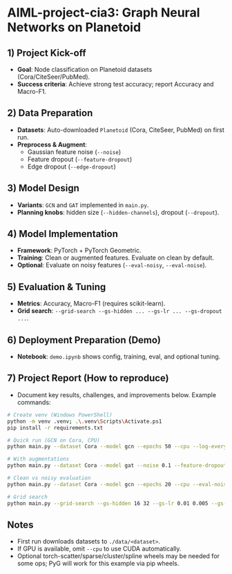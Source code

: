 # AIML-project-cia3: Graph Neural Networks on Planetoid

## 1) Project Kick-off
- **Goal**: Node classification on Planetoid datasets (Cora/CiteSeer/PubMed).
- **Success criteria**: Achieve strong test accuracy; report Accuracy and Macro-F1.

## 2) Data Preparation
- **Datasets**: Auto-downloaded `Planetoid` (Cora, CiteSeer, PubMed) on first run.
- **Preprocess & Augment**:
  - Gaussian feature noise (`--noise`)
  - Feature dropout (`--feature-dropout`)
  - Edge dropout (`--edge-dropout`)

## 3) Model Design
- **Variants**: `GCN` and `GAT` implemented in `main.py`.
- **Planning knobs**: hidden size (`--hidden-channels`), dropout (`--dropout`).

## 4) Model Implementation
- **Framework**: PyTorch + PyTorch Geometric.
- **Training**: Clean or augmented features. Evaluate on clean by default.
- **Optional**: Evaluate on noisy features (`--eval-noisy`, `--eval-noise`).

## 5) Evaluation & Tuning
- **Metrics**: Accuracy, Macro-F1 (requires scikit-learn).
- **Grid search**: `--grid-search --gs-hidden ... --gs-lr ... --gs-dropout ...`.

## 6) Deployment Preparation (Demo)
- **Notebook**: `demo.ipynb` shows config, training, eval, and optional tuning.

## 7) Project Report (How to reproduce)
- Document key results, challenges, and improvements below. Example commands:

```bash
# Create venv (Windows PowerShell)
python -m venv .venv; .\.venv\Scripts\Activate.ps1
pip install -r requirements.txt

# Quick run (GCN on Cora, CPU)
python main.py --dataset Cora --model gcn --epochs 50 --cpu --log-every 10

# With augmentations
python main.py --dataset Cora --model gat --noise 0.1 --feature-dropout 0.1 --edge-dropout 0.05 --epochs 100 --cpu

# Clean vs noisy evaluation
python main.py --dataset Cora --model gcn --epochs 20 --cpu --eval-noisy --eval-noise 0.2

# Grid search
python main.py --grid-search --gs-hidden 16 32 --gs-lr 0.01 0.005 --gs-dropout 0.5 0.6 --cpu
```

## Notes
- First run downloads datasets to `./data/<dataset>`.
- If GPU is available, omit `--cpu` to use CUDA automatically.
- Optional torch-scatter/sparse/cluster/spline wheels may be needed for some ops; PyG will work for this example via pip wheels.
